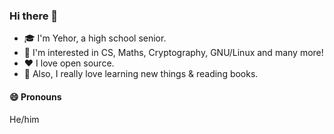 ### Hi there 👋

* 🎓 I'm Yehor, a high school senior.
* 🤔 I'm interested in CS, Maths, Cryptography, GNU/Linux and many more!
* ❤️ I love open source.
* 🤟 Also, I really love learning new things & reading books.

#### 😄 Pronouns  
He/him
